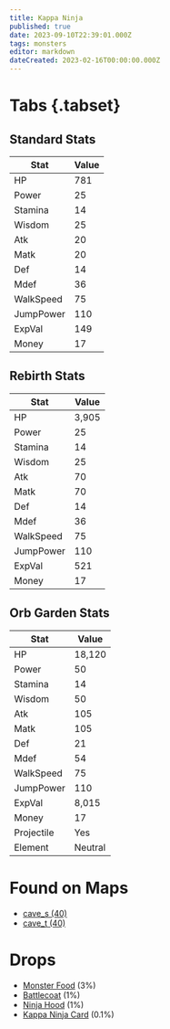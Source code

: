 ```yaml
---
title: Kappa Ninja
published: true
date: 2023-09-10T22:39:01.000Z
tags: monsters
editor: markdown
dateCreated: 2023-02-16T00:00:00.000Z
---
```


# Tabs {.tabset}

## Standard Stats

|Stat|Value|
|-|-|
|HP|781|
|Power|25|
|Stamina|14|
|Wisdom|25|
|Atk|20|
|Matk|20|
|Def|14|
|Mdef|36|
|WalkSpeed|75|
|JumpPower|110|
|ExpVal|149|
|Money|17|
## Rebirth Stats

|Stat|Value|
|-|-|
|HP|3,905|
|Power|25|
|Stamina|14|
|Wisdom|25|
|Atk|70|
|Matk|70|
|Def|14|
|Mdef|36|
|WalkSpeed|75|
|JumpPower|110|
|ExpVal|521|
|Money|17|
## Orb Garden Stats

|Stat|Value|
|-|-|
|HP|18,120|
|Power|50|
|Stamina|14|
|Wisdom|50|
|Atk|105|
|Matk|105|
|Def|21|
|Mdef|54|
|WalkSpeed|75|
|JumpPower|110|
|ExpVal|8,015|
|Money|17|
|Projectile|Yes|
|Element|Neutral|

# Found on Maps
 * [cave_s (40)](/maps/cave_s)
 * [cave_t (40)](/maps/cave_t)

# Drops
 * [Monster Food](/items/monster-food) (3%)
 * [Battlecoat](/items/battlecoat) (1%)
 * [Ninja Hood](/items/ninja-hood) (1%)
 * [Kappa Ninja Card](/items/kappa-ninja-card) (0.1%)
